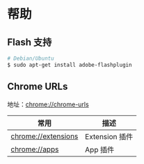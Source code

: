 # 帮助

## Flash 支持

```bash
# Debian/Ubuntu
$ sudo apt-get install adobe-flashplugin
```

## Chrome URLs

地址：[chrome://chrome-urls](chrome://chrome-urls)

| 常用                  | 描述           |
| --------------------- | -------------- |
| <chrome://extensions> | Extension 插件 |
| <chrome://apps>       | App 插件       |